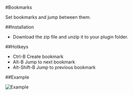 #Bookmarks

Set bookmarks and jump between them.

##Installation

- Download the zip file and unzip it to your plugin folder.

##Hotkeys

- Ctrl-B Create bookmark
- Alt-B Jump to next bookmark
- Alt-Shift-B Jump to previous bookmark

##Example

![Example](http://andrano.de/Plugins/img/breakpoints.jpg "Example")